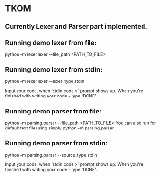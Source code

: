 # TKOM

## Currently Lexer and Parser part implemented.

## Running demo lexer from file:
python -m lexer.lexer --file_path <PATH_TO_FILE>
## Running demo lexer from stdin:
python -m lexer.lexer --lexer_type stdin

Input your code, when 'stdin code >' prompt shows up.
When you're finished with writing your code - type 'DONE'.

## Running demo parser from file:
python -m parsing.parser --file_path <PATH_TO_FILE>
You can also run for default text file using simply python -m parsing.parser

## Running demo parser from stdin:
python -m parsing.parser --source_type stdin

Input your code, when 'stdin code >' prompt shows up.
When you're finished with writing your code - type 'DONE'.
